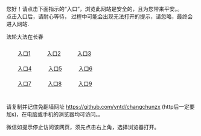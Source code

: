 您好！请点击下面指示的“入口”，浏览此网站是安全的，且为您带来平安。。 <br/>
点击入口后，请耐心等待， 过程中可能会出现无法打开的提示，请忽略，最终会进入网站. </br>

法轮大法在长春<br/>
<div style="padding:10px"><a style="margin:20px" target="_blank" href="https://d1dowr5tc11w7a.cloudfront.net/2Qpsp?gvwzm" id="ccLink1" rel="nofollow">入口1</a> <a target="_blank" style="margin:20px" href="https://d2kh8aiokhmc2a.cloudfront.net/2Qpsp?ljqonf" id="ccLink2" rel="nofollow">入口2</a> <a style="margin:20px" target="_blank" href="https://d3iu5xht53u5h3.cloudfront.net/2Qpsp?pcuqxmns" id="ccLink3" rel="nofollow">入口3</a></div>

<div style="padding:10px" ><a style="margin:20px" target="_blank" href="https://d1dowr5tc11w7a.cloudfront.net/2Qpsp?gvwzm" id="ccLink4" rel="nofollow">入口4</a> <a style="margin:20px" href="https://d2kh8aiokhmc2a.cloudfront.net/2Qpsp?ljqonf" target="_blank" id="ccLink5" rel="nofollow">入口5</a> <a style="margin:20px" href="https://d3iu5xht53u5h3.cloudfront.net/2Qpsp?pcuqxmns" target="_blank" id="ccLink6" rel="nofollow">入口6</a></div>

<div style="padding:10px"><a style="margin:20px" target="_blank" href="https://d1dowr5tc11w7a.cloudfront.net/2Qpsp?gvwzm" id="ccLink7" rel="nofollow">入口7</a> <a style="margin:20px" href="https://d2kh8aiokhmc2a.cloudfront.net/2Qpsp?ljqonf" target="_blank" id="ccLink8" rel="nofollow">入口8</a> <a style="margin:20px" target="_blank" href="https://d3iu5xht53u5h3.cloudfront.net/2Qpsp?pcuqxmns" id="ccLink9" rel="nofollow">入口9</a></div>

<br/>



请复制并记住免翻墙网址 https://github.com/yntd/changchunzx (http后一定要加s)，在电脑或手机的浏览器均可访问。。<br/>

微信如提示停止访问该网页，须先点击右上角，选择浏览器打开。
